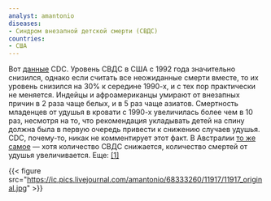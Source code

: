 ```yaml
---
analyst: amantonio
diseases:
- Синдром внезапной детской смерти (СВДС)
countries:
- США
---
```


Вот [данные](https://www.cdc.gov/sids/data.htm) CDC. Уровень СВДС в США с 1992 года значительно снизился, однако если считать все неожиданные смерти вместе, то их уровень снизился на 30% к середине 1990-х, и с тех пор практически не меняется.
Индейцы и афроамериканцы умирают от внезапных причин в 2 раза чаще белых, и в 5 раз чаще азиатов.
Смертность младенцев от удушья в кровати с 1990-х увеличилась более чем в 10 раз, несмотря на то, что рекомендация укладывать детей на спину должна была в первую очередь привести к снижению случаев удушья. CDC, почему-то, никак не комментирует этот факт.
В Австралии [то же самое](https://www.ncbi.nlm.nih.gov/pubmed/11111787) — хотя количество СВДС снижается, количество смертей от удушья увеличивается. Еще: [[1]](https://www.ncbi.nlm.nih.gov/pubmed/15867031)

{{< figure src="https://ic.pics.livejournal.com/amantonio/68333260/11917/11917_original.jpg" >}}
